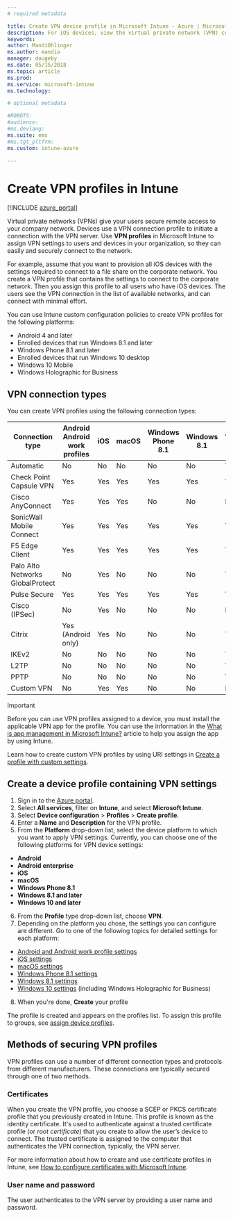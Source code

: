 ```yaml
---
# required metadata

title: Create VPN device profile in Microsoft Intune - Azure | Microsoft Docs
description: For iOS devices, view the virtual private network (VPN) connection types, create a VPN device profile in the Azure portal,and see your options to secure the VPN profile with certificates, or username and password in Microsoft Intune.
keywords:
author: MandiOhlinger
ms.author: mandia
manager: dougeby
ms.date: 05/15/2018
ms.topic: article
ms.prod:
ms.service: microsoft-intune
ms.technology:

# optional metadata

#ROBOTS:
#audience:
#ms.devlang:
ms.suite: ems
#ms.tgt_pltfrm:
ms.custom: intune-azure

---
```


# Create VPN profiles in Intune

[!INCLUDE [azure_portal](./includes/azure_portal.md)]

Virtual private networks (VPNs) give your users secure remote access to your company network. Devices use a VPN connection profile to initiate a connection with the VPN server. Use **VPN profiles** in Microsoft Intune to assign VPN settings to users and devices in your organization, so they can easily and securely connect to the network.

For example, assume that you want to provision all iOS devices with the settings required to connect to a file share on the corporate network. You create a VPN profile that contains the settings to connect to the corporate network. Then you assign this profile to all users who have iOS devices. The users see the VPN connection in the list of available networks, and can connect with minimal effort.

You can use Intune custom configuration policies to create VPN profiles for the following platforms:

* Android 4 and later
* Enrolled devices that run Windows 8.1 and later
* Windows Phone 8.1 and later
* Enrolled devices that run Windows 10 desktop
* Windows 10 Mobile
* Windows Holographic for Business

## VPN connection types

You can create VPN profiles using the following connection types:

|Connection type|Android<br>Android work profiles|iOS|macOS|Windows Phone 8.1|Windows 8.1|Windows 10|
|-|-|-|-|-|-|-|
|Automatic|No|No|No|No|No|Yes|
|Check Point Capsule VPN|Yes|Yes|Yes|Yes|Yes|Yes|
|Cisco AnyConnect|Yes|Yes|Yes|No|No|No|
|SonicWall Mobile Connect|Yes|Yes|Yes|Yes|Yes|Yes|
|F5 Edge Client|Yes|Yes|Yes|Yes|Yes|Yes|
|Palo Alto Networks GlobalProtect|No|Yes|No|No|No|Yes|
|Pulse Secure|Yes|Yes|Yes|Yes|Yes|Yes|
|Cisco (IPSec)|No|Yes|No|No|No|No|
|Citrix|Yes (Android only)|Yes|No|No|No|Yes|
|IKEv2|No|No|No|No|No|Yes|
|L2TP|No|No|No|No|No|Yes|
|PPTP|No|No|No|No|No|Yes|
|Custom VPN|No|Yes|Yes|No|No|No|

> [!IMPORTANT]
> Before you can use VPN profiles assigned to a device, you must install the applicable VPN app for the profile. You can use the information in the [What is app management in Microsoft Intune?](app-management.md) article to help you assign the app by using Intune.  

Learn how to  create custom VPN profiles by using URI settings in [Create a profile with custom settings](custom-settings-configure.md).

## Create a device profile containing VPN settings

1. Sign in to the [Azure portal](https://portal.azure.com).
2. Select **All services**, filter on **Intune**, and select **Microsoft Intune**.
3. Select **Device configuration** > **Profiles** > **Create profile**.
4. Enter a **Name** and **Description** for the VPN profile.
5. From the **Platform** drop-down list, select the device platform to which you want to apply VPN settings. Currently, you can choose one of the following platforms for VPN device settings:
  - **Android**
  - **Android enterprise**
  - **iOS**
  - **macOS**
  - **Windows Phone 8.1**
  - **Windows 8.1 and later**
  - **Windows 10 and later**
6. From the **Profile** type drop-down list, choose **VPN**.
7. Depending on the platform you chose, the settings you can configure are different. Go to one of the following topics for detailed settings for each platform:
  - [Android and Android work profile settings](vpn-settings-android.md)
  - [iOS settings](vpn-settings-ios.md)
  - [macOS settings](vpn-settings-macos.md)
  - [Windows Phone 8.1 settings](vpn-settings-windows-phone-8-1.md)
  - [Windows 8.1 settings](vpn-settings-windows-8-1.md)
  - [Windows 10 settings](vpn-settings-windows-10.md) (including Windows Holographic for Business)
8. When you're done, **Create** your profile

The profile is created and appears on the profiles list. To assign this profile to groups, see [assign device profiles](device-profile-assign.md).

## Methods of securing VPN profiles

VPN profiles can use a number of different connection types and protocols from different manufacturers. These connections are typically secured through one of two methods.

### Certificates

When you create the VPN profile, you choose a SCEP or PKCS certificate profile that you previously created in Intune. This profile is known as the identity certificate. It's used to authenticate against a trusted certificate profile (or *root certificate*) that you create to allow the user’s device to connect. The trusted certificate is assigned to the computer that authenticates the VPN connection, typically, the VPN server.

For more information about how to create and use certificate profiles in Intune, see [How to configure certificates with Microsoft Intune](certificates-configure.md).

### User name and password

The user authenticates to the VPN server by providing a user name and password.
